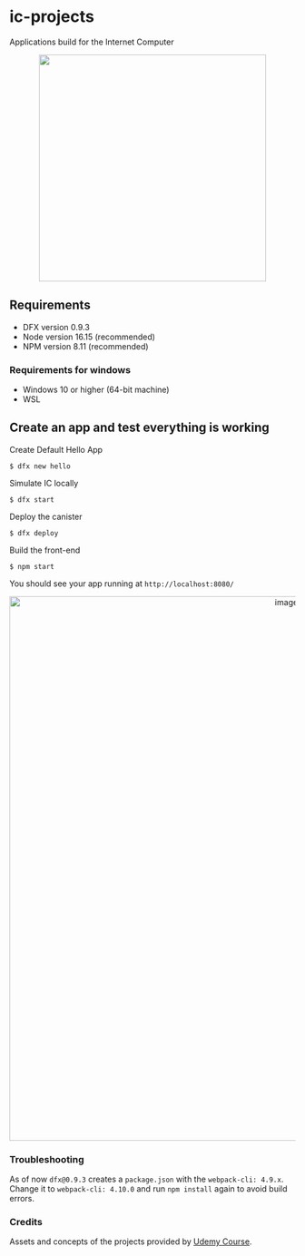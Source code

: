 # ic-projects
Applications build for the Internet Computer

<p align="center">
  <img src="https://user-images.githubusercontent.com/71342016/191540906-d3dc93d8-8e71-477f-b8c4-4f51c4275f2a.png" width="400px" />
</p>

## Requirements
<ul>
  <li>DFX version 0.9.3</li>
  <li>Node version 16.15 (recommended)</li>
  <li>NPM version 8.11 (recommended)</li>
</ul>

### Requirements for windows
<ul>
  <li>Windows 10 or higher (64-bit machine)</li>
  <li>WSL</li>
</ul>

## Create an app and test everything is working
Create Default Hello App
```
$ dfx new hello
```
Simulate IC locally
```
$ dfx start
```
Deploy the canister
```
$ dfx deploy
```
Build the front-end
```
$ npm start
```
You should see your app running at `http://localhost:8080/`

<p align="center">
  <img width="960" alt="image" src="https://user-images.githubusercontent.com/71342016/184196439-9941247c-f83c-4238-918b-c348fcbb0c11.png">
</p>

### Troubleshooting
As of now `dfx@0.9.3` creates a `package.json` with the `webpack-cli: 4.9.x`. Change it to `webpack-cli: 4.10.0` and run `npm install` again to avoid build errors.

### Credits
Assets and concepts of the projects provided by [Udemy Course](https://www.udemy.com/course/the-complete-web-development-bootcamp/).
